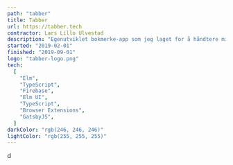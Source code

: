 ```yaml
---
path: "tabber"
title: Tabber
url: https://tabber.tech
contractor: Lars Lillo Ulvestad
description: "Egenutviklet bokmerke-app som jeg laget for å håndtere mine egne bokmerker, men andre er også velkommen til å bruke det."
started: "2019-02-01"
finished: "2019-09-01"
logo: "tabber-logo.png"
tech:
  [
    "Elm",
    "TypeScript",
    "Firebase",
    "Elm UI",
    "TypeScript",
    "Browser Extensions",
    "GatsbyJS",
  ]
darkColor: "rgb(246, 246, 246)"
lightColor: "rgb(255, 255, 255)"
---
```


d
